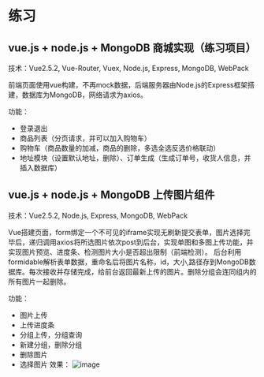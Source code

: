 ﻿# 练习

## vue.js + node.js + MongoDB 商城实现（练习项目）
技术：Vue2.5.2, Vue-Router, Vuex, Node.js, Express, MongoDB, WebPack

前端页面使用vue构建，不再mock数据，后端服务器由Node.js的Express框架搭建，数据库为MongoDB，网络请求为axios。

功能：

* 登录退出
* 商品列表（分页请求，并可以加入购物车）
* 购物车（商品数量的加减，商品的删除，多选全选反选价格联动）
* 地址模块（设置默认地址，删除）、订单生成（生成订单号，收货人信息，并插入数据库）


## vue.js + node.js + MongoDB 上传图片组件
技术：Vue2.5.2, Node.js, Express, MongoDB, WebPack

Vue搭建页面，form绑定一个不可见的iframe实现无刷新提交表单，图片选择完毕后，递归调用axios将所选图片依次post到后台，实现单图和多图上传功能，并实现图片预览、进度条、检测图片大小是否超出限制（前端检测）。
后台利用formidable解析表单数据，重命名后将图片名称，id，大小,路径存到MongoDB数据库。每次接收并存储完成，给前台返回最新上传的图片。删除分组会连同组内的所有图片一起删除。

功能：

* 图片上传
* 上传进度条
* 分组上传，分组查询
* 新建分组，删除分组
* 删除图片
* 选择图片
效果：
![image](https://github.com/capslocktao/private-project/blob/master/vue_uploader/show.gif)